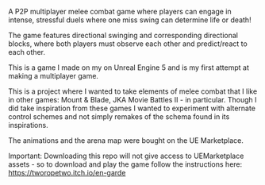 A P2P multiplayer melee combat game where players can engage in intense, stressful duels where one miss swing can determine life or death!

The game features directional swinging and corresponding directional blocks, where both players must observe each other and predict/react to each other.

This is a game I made on my on Unreal Engine 5 and is my first attempt at making a multiplayer game. 

This is a project where I wanted to take elements of melee combat that I like in other games: Mount & Blade, JKA Movie Battles II - in particular. Though I did take inspiration from these games I wanted to experiment with alternate control schemes and not simply remakes of the schema found in its inspirations.

The animations and the arena map were bought on the UE Marketplace.


Important: Downloading this repo will not give access to UEMarketplace assets - so to download and play the game follow the instructions here: https://tworopetwo.itch.io/en-garde
